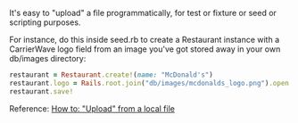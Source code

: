 It's easy to "upload" a file programmatically, for test or fixture or seed or scripting purposes.

For instance, do this inside seed.rb to create a Restaurant instance with a CarrierWave logo field from an image you've got stored away in your own db/images directory:
```ruby
restaurant = Restaurant.create!(name: "McDonald's")
restaurant.logo = Rails.root.join("db/images/mcdonalds_logo.png").open
restaurant.save!
```

Reference: [How to: "Upload" from a local file](https://github.com/carrierwaveuploader/carrierwave/wiki/How-to:-%22Upload%22-from-a-local-file)